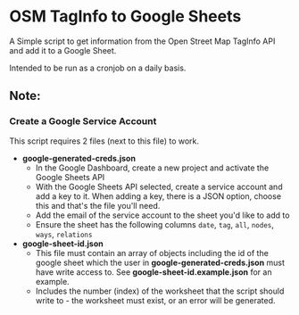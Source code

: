 # OSM TagInfo to Google Sheets

A Simple script to get information from the Open Street Map TagInfo API and add it to a Google Sheet.

Intended to be run as a cronjob on a daily basis.

## Note:

### Create a Google Service Account

This script requires 2 files (next to this file) to work.

* **google-generated-creds.json**
    * In the Google Dashboard, create a new project and activate the Google Sheets API
    * With the Google Sheets API selected, create a service account and add a key to it. When adding a key, there is a JSON option, choose this and that's the file you'll need.
    * Add the email of the service account to the sheet you'd like to add to
    * Ensure the sheet has the following columns `date`, `tag`, `all`, `nodes`, `ways`, `relations`
* **google-sheet-id.json**
	* This file must contain an array of objects including the id of the google sheet which the user in **google-generated-creds.json** must have write access to. See **google-sheet-id.example.json** for an example.
	* Includes the number (index) of the worksheet that the script should write to - the worksheet must exist, or an error will be generated.